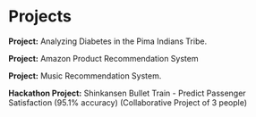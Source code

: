 # Projects

**Project:** Analyzing Diabetes in the Pima Indians Tribe.

**Project:** Amazon Product Recommendation System

**Project:** Music Recommendation System.

**Hackathon Project:** Shinkansen Bullet Train - Predict Passenger Satisfaction (95.1% accuracy) (Collaborative Project of 3 people)
